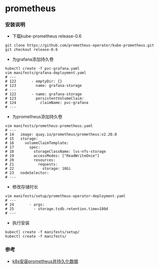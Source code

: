 # prometheus

### 安装说明
- 下载kube-prometheus release-0.6
```
git clone https://github.com/prometheus-operator/kube-prometheus.git
git checkout release-0.6
```
- 为grafana添加持久卷
```
kubectl create -f pvc-grafana.yaml
vim manifests/grafana-deployment.yaml 
# ---
# 122       - emptyDir: {}
# 123         name: grafana-storage
# ---
# 122       - name: grafana-storage
# 123         persistentVolumeClaim:
# 124           claimName: pvc-grafana
# ---
```
- 为prometheus添加持久卷
```
vim manifests/prometheus-prometheus.yaml 
# ---
# 14   image: quay.io/prometheus/prometheus:v2.20.0
# 15   storage:
# 16     volumeClaimTemplate:
# 17       spec:
# 18         storageClassName: lvs-nfs-storage
# 19         accessModes: ["ReadWriteOnce"]
# 20         resources:
# 21           requests:
# 22             storage: 10Gi
# 23   nodeSelector:
# ---
```
- 修改存储时长
```
vim manifests/setup/prometheus-operator-deployment.yaml
# ---
# 24       - args:
# 25         - storage.tsdb.retention.time=180d
# ---
```
- 执行安装
```
kubectl create -f manifests/setup/
kubectl create -f manifests/
```



### 参考
- [k8s安装prometheus并持久化数据](https://www.fenghong.tech/blog/kubernetes/kubernetes-promtheus-persist-storage/)
